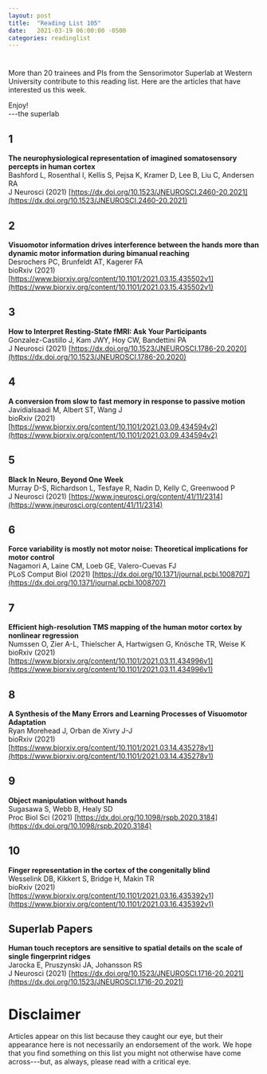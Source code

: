 ```yaml
---
layout: post
title:  "Reading List 105"
date:   2021-03-19 06:00:00 -0500
categories: readinglist
---
```


# 

More than 20 trainees and PIs from the Sensorimotor Superlab at Western University contribute to this reading list. Here are the articles that have interested us this week.

Enjoy!  
---the superlab

## 1
**The neurophysiological representation of imagined somatosensory percepts in human cortex**  
Bashford L, Rosenthal I, Kellis S, Pejsa K, Kramer D, Lee B, Liu C, Andersen RA  
J Neurosci (2021) [https://dx.doi.org/10.1523/JNEUROSCI.2460-20.2021](https://dx.doi.org/10.1523/JNEUROSCI.2460-20.2021)

## 2
**Visuomotor information drives interference between the hands more than dynamic motor information during bimanual reaching**  
Desrochers PC, Brunfeldt AT, Kagerer FA  
bioRxiv (2021) [https://www.biorxiv.org/content/10.1101/2021.03.15.435502v1](https://www.biorxiv.org/content/10.1101/2021.03.15.435502v1)

## 3
**How to Interpret Resting-State fMRI: Ask Your Participants**  
Gonzalez-Castillo J, Kam JWY, Hoy CW, Bandettini PA  
J Neurosci (2021) [https://dx.doi.org/10.1523/JNEUROSCI.1786-20.2020](https://dx.doi.org/10.1523/JNEUROSCI.1786-20.2020)

## 4
**A conversion from slow to fast memory in response to passive motion**  
Javidialsaadi M, Albert ST, Wang J  
bioRxiv (2021) [https://www.biorxiv.org/content/10.1101/2021.03.09.434594v2](https://www.biorxiv.org/content/10.1101/2021.03.09.434594v2)

## 5
**Black In Neuro, Beyond One Week**  
Murray D-S, Richardson L, Tesfaye R, Nadin D, Kelly C, Greenwood P  
J Neurosci (2021) [https://www.jneurosci.org/content/41/11/2314](https://www.jneurosci.org/content/41/11/2314)

## 6
**Force variability is mostly not motor noise: Theoretical implications for motor control**  
Nagamori A, Laine CM, Loeb GE, Valero-Cuevas FJ  
PLoS Comput Biol (2021) [https://dx.doi.org/10.1371/journal.pcbi.1008707](https://dx.doi.org/10.1371/journal.pcbi.1008707)

## 7
**Efficient high-resolution TMS mapping of the human motor cortex by nonlinear regression**  
Numssen O, Zier A-L, Thielscher A, Hartwigsen G, Knösche TR, Weise K  
bioRxiv (2021) [https://www.biorxiv.org/content/10.1101/2021.03.11.434996v1](https://www.biorxiv.org/content/10.1101/2021.03.11.434996v1)

## 8
**A Synthesis of the Many Errors and Learning Processes of Visuomotor Adaptation**  
Ryan Morehead J, Orban de Xivry J-J  
bioRxiv (2021) [https://www.biorxiv.org/content/10.1101/2021.03.14.435278v1](https://www.biorxiv.org/content/10.1101/2021.03.14.435278v1)

## 9
**Object manipulation without hands**  
Sugasawa S, Webb B, Healy SD  
Proc Biol Sci (2021) [https://dx.doi.org/10.1098/rspb.2020.3184](https://dx.doi.org/10.1098/rspb.2020.3184)

## 10
**Finger representation in the cortex of the congenitally blind**  
Wesselink DB, Kikkert S, Bridge H, Makin TR  
bioRxiv (2021) [https://www.biorxiv.org/content/10.1101/2021.03.16.435392v1](https://www.biorxiv.org/content/10.1101/2021.03.16.435392v1)

## Superlab Papers
**Human touch receptors are sensitive to spatial details on the scale of single fingerprint ridges**  
Jarocka E, Pruszynski JA, Johansson RS  
J Neurosci (2021) [https://dx.doi.org/10.1523/JNEUROSCI.1716-20.2021](https://dx.doi.org/10.1523/JNEUROSCI.1716-20.2021)


# Disclaimer
Articles appear on this list because they caught our eye, but their appearance here is not necessarily an endorsement of the work. We hope that you find something on this list you might not otherwise have come across---but, as always, please read with a critical eye.
